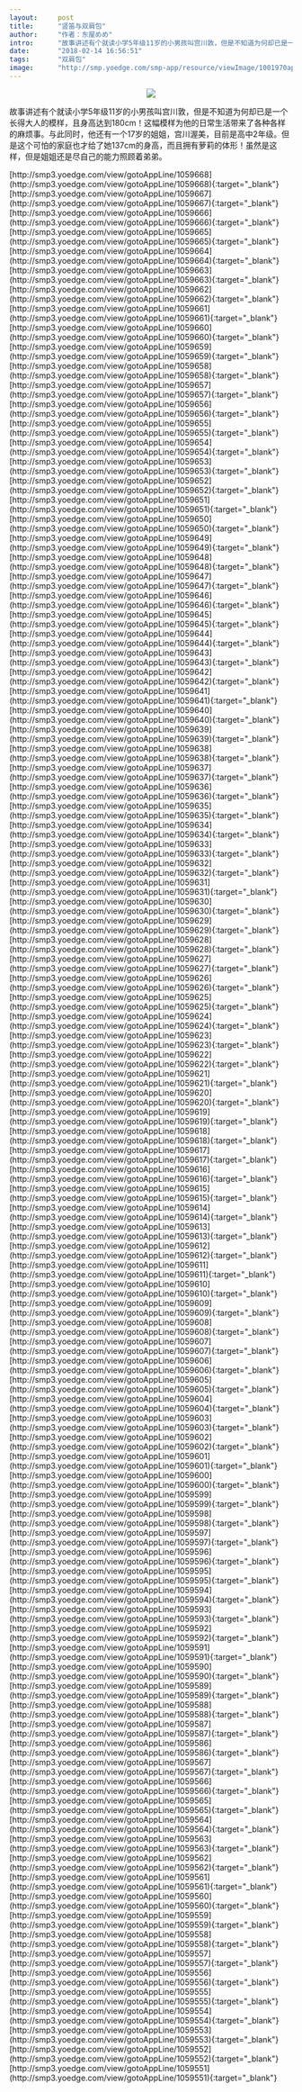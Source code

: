 ```yaml
---
layout:     post
title:      "竖笛与双肩包"
author:     "作者：东屋めめ"
intro:      "故事讲述有个就读小学5年级11岁的小男孩叫宫川敦，但是不知道为何却已是一个长得大人的模样，且身高达到180cm！这幅模样为他的日常生活带来了各种各样的麻烦事。与此同时，他还有一个17岁的姐姐，宫川渥美，目前是高中2年级。但是这个可怕的家庭也才给了她137cm的身高，而且拥有萝莉的体形！虽然是这样，但是姐姐还是尽自己的能力照顾着弟弟。"
date:       "2018-02-14 16:56:51"
tags:       "双肩包"
image:      "http://smp.yoedge.com/smp-app/resource/viewImage/1001970appline.png"
---
```

<div style="text-align: center">
<p><img src="http://smp.yoedge.com/smp-app/resource/viewImage/1001970appline.png"/></p>
</div>
<p class="post-meta">
<span>故事讲述有个就读小学5年级11岁的小男孩叫宫川敦，但是不知道为何却已是一个长得大人的模样，且身高达到180cm！这幅模样为他的日常生活带来了各种各样的麻烦事。与此同时，他还有一个17岁的姐姐，宫川渥美，目前是高中2年级。但是这个可怕的家庭也才给了她137cm的身高，而且拥有萝莉的体形！虽然是这样，但是姐姐还是尽自己的能力照顾着弟弟。</span>
</p>
[http://smp3.yoedge.com/view/gotoAppLine/1059668](http://smp3.yoedge.com/view/gotoAppLine/1059668){:target="_blank"}
[http://smp3.yoedge.com/view/gotoAppLine/1059667](http://smp3.yoedge.com/view/gotoAppLine/1059667){:target="_blank"}
[http://smp3.yoedge.com/view/gotoAppLine/1059666](http://smp3.yoedge.com/view/gotoAppLine/1059666){:target="_blank"}
[http://smp3.yoedge.com/view/gotoAppLine/1059665](http://smp3.yoedge.com/view/gotoAppLine/1059665){:target="_blank"}
[http://smp3.yoedge.com/view/gotoAppLine/1059664](http://smp3.yoedge.com/view/gotoAppLine/1059664){:target="_blank"}
[http://smp3.yoedge.com/view/gotoAppLine/1059663](http://smp3.yoedge.com/view/gotoAppLine/1059663){:target="_blank"}
[http://smp3.yoedge.com/view/gotoAppLine/1059662](http://smp3.yoedge.com/view/gotoAppLine/1059662){:target="_blank"}
[http://smp3.yoedge.com/view/gotoAppLine/1059661](http://smp3.yoedge.com/view/gotoAppLine/1059661){:target="_blank"}
[http://smp3.yoedge.com/view/gotoAppLine/1059660](http://smp3.yoedge.com/view/gotoAppLine/1059660){:target="_blank"}
[http://smp3.yoedge.com/view/gotoAppLine/1059659](http://smp3.yoedge.com/view/gotoAppLine/1059659){:target="_blank"}
[http://smp3.yoedge.com/view/gotoAppLine/1059658](http://smp3.yoedge.com/view/gotoAppLine/1059658){:target="_blank"}
[http://smp3.yoedge.com/view/gotoAppLine/1059657](http://smp3.yoedge.com/view/gotoAppLine/1059657){:target="_blank"}
[http://smp3.yoedge.com/view/gotoAppLine/1059656](http://smp3.yoedge.com/view/gotoAppLine/1059656){:target="_blank"}
[http://smp3.yoedge.com/view/gotoAppLine/1059655](http://smp3.yoedge.com/view/gotoAppLine/1059655){:target="_blank"}
[http://smp3.yoedge.com/view/gotoAppLine/1059654](http://smp3.yoedge.com/view/gotoAppLine/1059654){:target="_blank"}
[http://smp3.yoedge.com/view/gotoAppLine/1059653](http://smp3.yoedge.com/view/gotoAppLine/1059653){:target="_blank"}
[http://smp3.yoedge.com/view/gotoAppLine/1059652](http://smp3.yoedge.com/view/gotoAppLine/1059652){:target="_blank"}
[http://smp3.yoedge.com/view/gotoAppLine/1059651](http://smp3.yoedge.com/view/gotoAppLine/1059651){:target="_blank"}
[http://smp3.yoedge.com/view/gotoAppLine/1059650](http://smp3.yoedge.com/view/gotoAppLine/1059650){:target="_blank"}
[http://smp3.yoedge.com/view/gotoAppLine/1059649](http://smp3.yoedge.com/view/gotoAppLine/1059649){:target="_blank"}
[http://smp3.yoedge.com/view/gotoAppLine/1059648](http://smp3.yoedge.com/view/gotoAppLine/1059648){:target="_blank"}
[http://smp3.yoedge.com/view/gotoAppLine/1059647](http://smp3.yoedge.com/view/gotoAppLine/1059647){:target="_blank"}
[http://smp3.yoedge.com/view/gotoAppLine/1059646](http://smp3.yoedge.com/view/gotoAppLine/1059646){:target="_blank"}
[http://smp3.yoedge.com/view/gotoAppLine/1059645](http://smp3.yoedge.com/view/gotoAppLine/1059645){:target="_blank"}
[http://smp3.yoedge.com/view/gotoAppLine/1059644](http://smp3.yoedge.com/view/gotoAppLine/1059644){:target="_blank"}
[http://smp3.yoedge.com/view/gotoAppLine/1059643](http://smp3.yoedge.com/view/gotoAppLine/1059643){:target="_blank"}
[http://smp3.yoedge.com/view/gotoAppLine/1059642](http://smp3.yoedge.com/view/gotoAppLine/1059642){:target="_blank"}
[http://smp3.yoedge.com/view/gotoAppLine/1059641](http://smp3.yoedge.com/view/gotoAppLine/1059641){:target="_blank"}
[http://smp3.yoedge.com/view/gotoAppLine/1059640](http://smp3.yoedge.com/view/gotoAppLine/1059640){:target="_blank"}
[http://smp3.yoedge.com/view/gotoAppLine/1059639](http://smp3.yoedge.com/view/gotoAppLine/1059639){:target="_blank"}
[http://smp3.yoedge.com/view/gotoAppLine/1059638](http://smp3.yoedge.com/view/gotoAppLine/1059638){:target="_blank"}
[http://smp3.yoedge.com/view/gotoAppLine/1059637](http://smp3.yoedge.com/view/gotoAppLine/1059637){:target="_blank"}
[http://smp3.yoedge.com/view/gotoAppLine/1059636](http://smp3.yoedge.com/view/gotoAppLine/1059636){:target="_blank"}
[http://smp3.yoedge.com/view/gotoAppLine/1059635](http://smp3.yoedge.com/view/gotoAppLine/1059635){:target="_blank"}
[http://smp3.yoedge.com/view/gotoAppLine/1059634](http://smp3.yoedge.com/view/gotoAppLine/1059634){:target="_blank"}
[http://smp3.yoedge.com/view/gotoAppLine/1059633](http://smp3.yoedge.com/view/gotoAppLine/1059633){:target="_blank"}
[http://smp3.yoedge.com/view/gotoAppLine/1059632](http://smp3.yoedge.com/view/gotoAppLine/1059632){:target="_blank"}
[http://smp3.yoedge.com/view/gotoAppLine/1059631](http://smp3.yoedge.com/view/gotoAppLine/1059631){:target="_blank"}
[http://smp3.yoedge.com/view/gotoAppLine/1059630](http://smp3.yoedge.com/view/gotoAppLine/1059630){:target="_blank"}
[http://smp3.yoedge.com/view/gotoAppLine/1059629](http://smp3.yoedge.com/view/gotoAppLine/1059629){:target="_blank"}
[http://smp3.yoedge.com/view/gotoAppLine/1059628](http://smp3.yoedge.com/view/gotoAppLine/1059628){:target="_blank"}
[http://smp3.yoedge.com/view/gotoAppLine/1059627](http://smp3.yoedge.com/view/gotoAppLine/1059627){:target="_blank"}
[http://smp3.yoedge.com/view/gotoAppLine/1059626](http://smp3.yoedge.com/view/gotoAppLine/1059626){:target="_blank"}
[http://smp3.yoedge.com/view/gotoAppLine/1059625](http://smp3.yoedge.com/view/gotoAppLine/1059625){:target="_blank"}
[http://smp3.yoedge.com/view/gotoAppLine/1059624](http://smp3.yoedge.com/view/gotoAppLine/1059624){:target="_blank"}
[http://smp3.yoedge.com/view/gotoAppLine/1059623](http://smp3.yoedge.com/view/gotoAppLine/1059623){:target="_blank"}
[http://smp3.yoedge.com/view/gotoAppLine/1059622](http://smp3.yoedge.com/view/gotoAppLine/1059622){:target="_blank"}
[http://smp3.yoedge.com/view/gotoAppLine/1059621](http://smp3.yoedge.com/view/gotoAppLine/1059621){:target="_blank"}
[http://smp3.yoedge.com/view/gotoAppLine/1059620](http://smp3.yoedge.com/view/gotoAppLine/1059620){:target="_blank"}
[http://smp3.yoedge.com/view/gotoAppLine/1059619](http://smp3.yoedge.com/view/gotoAppLine/1059619){:target="_blank"}
[http://smp3.yoedge.com/view/gotoAppLine/1059618](http://smp3.yoedge.com/view/gotoAppLine/1059618){:target="_blank"}
[http://smp3.yoedge.com/view/gotoAppLine/1059617](http://smp3.yoedge.com/view/gotoAppLine/1059617){:target="_blank"}
[http://smp3.yoedge.com/view/gotoAppLine/1059616](http://smp3.yoedge.com/view/gotoAppLine/1059616){:target="_blank"}
[http://smp3.yoedge.com/view/gotoAppLine/1059615](http://smp3.yoedge.com/view/gotoAppLine/1059615){:target="_blank"}
[http://smp3.yoedge.com/view/gotoAppLine/1059614](http://smp3.yoedge.com/view/gotoAppLine/1059614){:target="_blank"}
[http://smp3.yoedge.com/view/gotoAppLine/1059613](http://smp3.yoedge.com/view/gotoAppLine/1059613){:target="_blank"}
[http://smp3.yoedge.com/view/gotoAppLine/1059612](http://smp3.yoedge.com/view/gotoAppLine/1059612){:target="_blank"}
[http://smp3.yoedge.com/view/gotoAppLine/1059611](http://smp3.yoedge.com/view/gotoAppLine/1059611){:target="_blank"}
[http://smp3.yoedge.com/view/gotoAppLine/1059610](http://smp3.yoedge.com/view/gotoAppLine/1059610){:target="_blank"}
[http://smp3.yoedge.com/view/gotoAppLine/1059609](http://smp3.yoedge.com/view/gotoAppLine/1059609){:target="_blank"}
[http://smp3.yoedge.com/view/gotoAppLine/1059608](http://smp3.yoedge.com/view/gotoAppLine/1059608){:target="_blank"}
[http://smp3.yoedge.com/view/gotoAppLine/1059607](http://smp3.yoedge.com/view/gotoAppLine/1059607){:target="_blank"}
[http://smp3.yoedge.com/view/gotoAppLine/1059606](http://smp3.yoedge.com/view/gotoAppLine/1059606){:target="_blank"}
[http://smp3.yoedge.com/view/gotoAppLine/1059605](http://smp3.yoedge.com/view/gotoAppLine/1059605){:target="_blank"}
[http://smp3.yoedge.com/view/gotoAppLine/1059604](http://smp3.yoedge.com/view/gotoAppLine/1059604){:target="_blank"}
[http://smp3.yoedge.com/view/gotoAppLine/1059603](http://smp3.yoedge.com/view/gotoAppLine/1059603){:target="_blank"}
[http://smp3.yoedge.com/view/gotoAppLine/1059602](http://smp3.yoedge.com/view/gotoAppLine/1059602){:target="_blank"}
[http://smp3.yoedge.com/view/gotoAppLine/1059601](http://smp3.yoedge.com/view/gotoAppLine/1059601){:target="_blank"}
[http://smp3.yoedge.com/view/gotoAppLine/1059600](http://smp3.yoedge.com/view/gotoAppLine/1059600){:target="_blank"}
[http://smp3.yoedge.com/view/gotoAppLine/1059599](http://smp3.yoedge.com/view/gotoAppLine/1059599){:target="_blank"}
[http://smp3.yoedge.com/view/gotoAppLine/1059598](http://smp3.yoedge.com/view/gotoAppLine/1059598){:target="_blank"}
[http://smp3.yoedge.com/view/gotoAppLine/1059597](http://smp3.yoedge.com/view/gotoAppLine/1059597){:target="_blank"}
[http://smp3.yoedge.com/view/gotoAppLine/1059596](http://smp3.yoedge.com/view/gotoAppLine/1059596){:target="_blank"}
[http://smp3.yoedge.com/view/gotoAppLine/1059595](http://smp3.yoedge.com/view/gotoAppLine/1059595){:target="_blank"}
[http://smp3.yoedge.com/view/gotoAppLine/1059594](http://smp3.yoedge.com/view/gotoAppLine/1059594){:target="_blank"}
[http://smp3.yoedge.com/view/gotoAppLine/1059593](http://smp3.yoedge.com/view/gotoAppLine/1059593){:target="_blank"}
[http://smp3.yoedge.com/view/gotoAppLine/1059592](http://smp3.yoedge.com/view/gotoAppLine/1059592){:target="_blank"}
[http://smp3.yoedge.com/view/gotoAppLine/1059591](http://smp3.yoedge.com/view/gotoAppLine/1059591){:target="_blank"}
[http://smp3.yoedge.com/view/gotoAppLine/1059590](http://smp3.yoedge.com/view/gotoAppLine/1059590){:target="_blank"}
[http://smp3.yoedge.com/view/gotoAppLine/1059589](http://smp3.yoedge.com/view/gotoAppLine/1059589){:target="_blank"}
[http://smp3.yoedge.com/view/gotoAppLine/1059588](http://smp3.yoedge.com/view/gotoAppLine/1059588){:target="_blank"}
[http://smp3.yoedge.com/view/gotoAppLine/1059587](http://smp3.yoedge.com/view/gotoAppLine/1059587){:target="_blank"}
[http://smp3.yoedge.com/view/gotoAppLine/1059586](http://smp3.yoedge.com/view/gotoAppLine/1059586){:target="_blank"}
[http://smp3.yoedge.com/view/gotoAppLine/1059567](http://smp3.yoedge.com/view/gotoAppLine/1059567){:target="_blank"}
[http://smp3.yoedge.com/view/gotoAppLine/1059566](http://smp3.yoedge.com/view/gotoAppLine/1059566){:target="_blank"}
[http://smp3.yoedge.com/view/gotoAppLine/1059565](http://smp3.yoedge.com/view/gotoAppLine/1059565){:target="_blank"}
[http://smp3.yoedge.com/view/gotoAppLine/1059564](http://smp3.yoedge.com/view/gotoAppLine/1059564){:target="_blank"}
[http://smp3.yoedge.com/view/gotoAppLine/1059563](http://smp3.yoedge.com/view/gotoAppLine/1059563){:target="_blank"}
[http://smp3.yoedge.com/view/gotoAppLine/1059562](http://smp3.yoedge.com/view/gotoAppLine/1059562){:target="_blank"}
[http://smp3.yoedge.com/view/gotoAppLine/1059561](http://smp3.yoedge.com/view/gotoAppLine/1059561){:target="_blank"}
[http://smp3.yoedge.com/view/gotoAppLine/1059560](http://smp3.yoedge.com/view/gotoAppLine/1059560){:target="_blank"}
[http://smp3.yoedge.com/view/gotoAppLine/1059559](http://smp3.yoedge.com/view/gotoAppLine/1059559){:target="_blank"}
[http://smp3.yoedge.com/view/gotoAppLine/1059558](http://smp3.yoedge.com/view/gotoAppLine/1059558){:target="_blank"}
[http://smp3.yoedge.com/view/gotoAppLine/1059557](http://smp3.yoedge.com/view/gotoAppLine/1059557){:target="_blank"}
[http://smp3.yoedge.com/view/gotoAppLine/1059556](http://smp3.yoedge.com/view/gotoAppLine/1059556){:target="_blank"}
[http://smp3.yoedge.com/view/gotoAppLine/1059555](http://smp3.yoedge.com/view/gotoAppLine/1059555){:target="_blank"}
[http://smp3.yoedge.com/view/gotoAppLine/1059554](http://smp3.yoedge.com/view/gotoAppLine/1059554){:target="_blank"}
[http://smp3.yoedge.com/view/gotoAppLine/1059553](http://smp3.yoedge.com/view/gotoAppLine/1059553){:target="_blank"}
[http://smp3.yoedge.com/view/gotoAppLine/1059552](http://smp3.yoedge.com/view/gotoAppLine/1059552){:target="_blank"}
[http://smp3.yoedge.com/view/gotoAppLine/1059551](http://smp3.yoedge.com/view/gotoAppLine/1059551){:target="_blank"}


